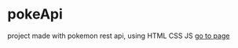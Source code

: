 # pokeApi
project made with pokemon rest api, using HTML CSS JS
[go to page
](https://kevin04c.github.io/pokeApi/)
